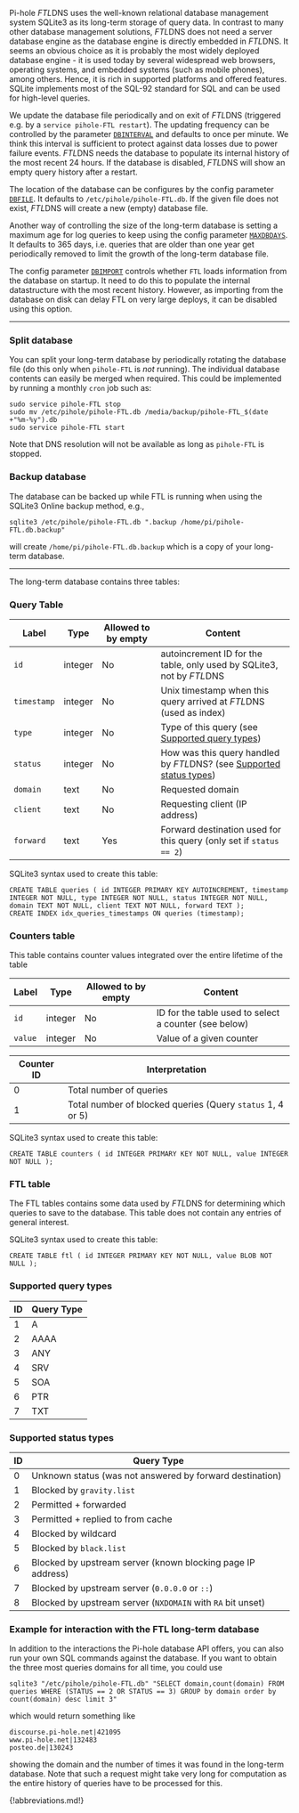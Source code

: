 Pi-hole *FTL*DNS uses the well-known relational database management system SQLite3 as its long-term storage of query data. In contrast to many other database management solutions, *FTL*DNS does not need a server database engine as the database engine is directly embedded in *FTL*DNS. It seems an obvious choice as it is probably the most widely deployed database engine - it is used today by several widespread web browsers, operating systems, and embedded systems (such as mobile phones), among others. Hence, it is rich in supported platforms and offered features. SQLite implements most of the SQL-92 standard for SQL and can be used for high-level queries.

We update the database file periodically and on exit of *FTL*DNS (triggered e.g. by a `service pihole-FTL restart`). The updating frequency can be controlled by the parameter [`DBINTERVAL`](configfile.md#dbinterval) and defaults to once per minute. We think this interval is sufficient to protect against data losses due to power failure events. *FTL*DNS needs the database to populate its internal history of the most recent 24 hours. If the database is disabled, *FTL*DNS will show an empty query history after a restart.

The location of the database can be configures by the config parameter [`DBFILE`](configfile.md#dbfile). It defaults to `/etc/pihole/pihole-FTL.db`. If the given file does not exist, *FTL*DNS will create a new (empty) database file.

Another way of controlling the size of the long-term database is setting a maximum age for log queries to keep using the config parameter [`MAXDBDAYS`](configfile.md#maxdbdays). It defaults to 365 days, i.e. queries that are older than one year get periodically removed to limit the growth of the long-term database file.

The config parameter [`DBIMPORT`](configfile.md#dbimport) controls whether `FTL` loads information from the database on startup. It need to do this to populate the internal datastructure with the most recent history. However, as importing from the database on disk can delay FTL on very large deploys, it can be disabled using this option.

---
### Split database

You can split your long-term database by periodically rotating the database file (do this only when `pihole-FTL` is *not* running). The individual database contents can easily be merged when required.
This could be implemented by running a monthly `cron` job such as:
```
sudo service pihole-FTL stop
sudo mv /etc/pihole/pihole-FTL.db /media/backup/pihole-FTL_$(date +"%m-%y").db
sudo service pihole-FTL start
```
Note that DNS resolution will not be available as long as `pihole-FTL` is stopped.

### Backup database

The database can be backed up while FTL is running when using the SQLite3 Online backup method, e.g.,
```
sqlite3 /etc/pihole/pihole-FTL.db ".backup /home/pi/pihole-FTL.db.backup"
```
will create `/home/pi/pihole-FTL.db.backup` which is a copy of your long-term database.


---

The long-term database contains three tables:

### Query Table

Label | Type | Allowed to by empty | Content
--- | --- | ---- | -----
`id` | integer | No | autoincrement ID for the table, only used by SQLite3, not by *FTL*DNS
`timestamp` | integer | No | Unix timestamp when this query arrived at *FTL*DNS (used as index)
`type` | integer | No | Type of this query (see [Supported query types](database.md#supported-query-types))
`status` | integer | No | How was this query handled by *FTL*DNS? (see [Supported status types](database.md#supported-status-types))
`domain` | text | No | Requested domain
`client` | text | No | Requesting client (IP address)
`forward` | text | Yes | Forward destination used for this query (only set if `status == 2`)

SQLite3 syntax used to create this table:
```
CREATE TABLE queries ( id INTEGER PRIMARY KEY AUTOINCREMENT, timestamp INTEGER NOT NULL, type INTEGER NOT NULL, status INTEGER NOT NULL, domain TEXT NOT NULL, client TEXT NOT NULL, forward TEXT );
CREATE INDEX idx_queries_timestamps ON queries (timestamp);
```

### Counters table
This table contains counter values integrated over the entire lifetime of the table

Label | Type | Allowed to by empty | Content
--- | --- | ---- | -----
`id` | integer | No | ID for the table used to select a counter (see below)
`value` | integer | No | Value of a given counter

Counter ID | Interpretation
--- | ---
0 | Total number of queries
1 | Total number of blocked queries (Query `status` 1, 4 or 5)

SQLite3 syntax used to create this table:
```
CREATE TABLE counters ( id INTEGER PRIMARY KEY NOT NULL, value INTEGER NOT NULL );
```

### FTL table
The FTL tables contains some data used by *FTL*DNS for determining which queries to save to the database. This table does not contain any entries of general interest.

SQLite3 syntax used to create this table:
```
CREATE TABLE ftl ( id INTEGER PRIMARY KEY NOT NULL, value BLOB NOT NULL );
```

### Supported query types
ID | Query Type
--- | ---
1 | A
2 | AAAA
3 | ANY
4 | SRV
5 | SOA
6 | PTR
7 | TXT

<!-- ID | 1 | 2 | 3 | 4 | 5 | 6 | 7 -->
<!-- -- | -- | -- | -- | -- | -- | -- | -- -->
<!-- Query | A | AAAA | ANY | SRV | SOA | PTR | TXT -->

### Supported status types
ID | Query Type
--- | ---
0 | Unknown status (was not answered by forward destination)
1 | Blocked by `gravity.list`
2 | Permitted + forwarded
3 | Permitted + replied to from cache
4 | Blocked by wildcard
5 | Blocked by `black.list`
6 | Blocked by upstream server (known blocking page IP address)
7 | Blocked by upstream server (`0.0.0.0` or `::`)
8 | Blocked by upstream server (`NXDOMAIN` with `RA` bit unset)

### Example for interaction with the FTL long-term database
In addition to the interactions the Pi-hole database API offers, you can also run your own SQL commands against the database. If you want to obtain the three most queries domains for all time, you could use
```
sqlite3 "/etc/pihole/pihole-FTL.db" "SELECT domain,count(domain) FROM queries WHERE (STATUS == 2 OR STATUS == 3) GROUP by domain order by count(domain) desc limit 3"
```
which would return something like
```
discourse.pi-hole.net|421095
www.pi-hole.net|132483
posteo.de|130243
```
showing the domain and the number of times it was found in the long-term database. Note that such a request might take very long for computation as the entire history of queries have to be processed for this.

{!abbreviations.md!}

